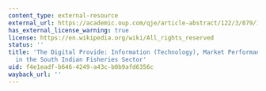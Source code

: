 ```yaml
---
content_type: external-resource
external_url: https://academic.oup.com/qje/article-abstract/122/3/879/1879540/The-Digital-Provide-Information-Technology-Market?redirectedFrom=fulltext
has_external_license_warning: true
license: https://en.wikipedia.org/wiki/All_rights_reserved
status: ''
title: 'The Digital Provide: Information (Technology), Market Performance, and Welfare
  in the South Indian Fisheries Sector'
uid: f4e1eadf-b646-4249-a43c-b0b9afd6356c
wayback_url: ''
---
```

